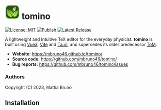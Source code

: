 # <img src="src-tauri/icons/512x512.png" height='48px'> tomino

[![License: MIT](https://img.shields.io/badge/License-MIT-yellow.svg)](https://opensource.org/licenses/MIT)
[![Publish](https://github.com/mbruno46/tomino/actions/workflows/publish.yml/badge.svg)](https://github.com/mbruno46/tomino/actions/workflows/publish.yml)
[![Latest Release](https://img.shields.io/github/v/release/mbruno46/tomino)](https://github.com/mbruno46/tomino/releases/latest)

A lightweight and intuitive TeX editor for the everyday physicist. **tomino** is built using [Vue3](https://vuejs.org), [Vite](https://vitejs.dev) and [Tauri](https://tauri.app), and supersedes its older predecessor [ToM](https://github.com/mbruno46/ToM).

- **Website:** https://mbruno46.github.io/tomino/
- **Source code:** https://github.com/mbruno46/tomino/
- **Bug reports:** https://github.com/mbruno46/tomino/issues



### Authors

Copyright (C) 2023, Mattia Bruno

## Installation

